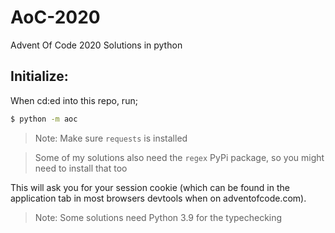 # AoC-2020

Advent Of Code 2020 Solutions in python

## Initialize:

When cd:ed into this repo, run;

```bash
$ python -m aoc
```

> Note: Make sure `requests` is installed

> Some of my solutions also need the `regex` PyPi package, so you might need to install that too

This will ask you for your session cookie (which can be found in the application tab in most browsers devtools when on adventofcode.com).

> Note: Some solutions need Python 3.9 for the typechecking